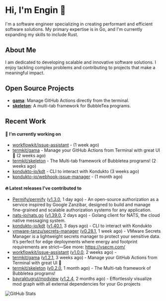 # Hi, I'm Engin 👋

I'm a software engineer specializing in creating performant and efficient software solutions. My primary expertise is in Go, and I'm currently expanding my skills to include Rust.

## About Me

I am dedicated to developing scalable and innovative software solutions. I enjoy tackling complex problems and contributing to projects that make a meaningful impact.

## Open Source Projects

- [**gama**](https://github.com/termkit/gama): Manage GitHub Actions directly from the terminal.
- [**skeleton**](https://github.com/termkit/skeleton): A multi-tab framework for BubbleTea programs.

## Recent Work

#### 🚧 I'm currently working on

- [workflowkit/issue-assistant](https://github.com/workflowkit/issue-assistant) -  (1 week ago)
- [termkit/gama](https://github.com/termkit/gama) - Manage your GitHub Actions from Terminal with great UI 🧪 (2 weeks ago)
- [termkit/skeleton](https://github.com/termkit/skeleton) - The Multi-tab framework of Bubbletea programs! (2 weeks ago)
- [kondukto-io/kdt](https://github.com/kondukto-io/kdt) - CLI to interact with Kondukto (3 weeks ago)
- [kondukto-io/webhook-issue-manager](https://github.com/kondukto-io/webhook-issue-manager) -  (1 month ago)

#### 🔥 Latest releases I've contributed to

- [Permify/permify](https://github.com/Permify/permify) ([v1.3.0](https://github.com/Permify/permify/releases/tag/v1.3.0), 1 day ago) - An open-source authorization as a service inspired by Google Zanzibar, designed to build and manage fine-grained and scalable authorization systems for any application.
- [nats-io/nats.go](https://github.com/nats-io/nats.go) ([v1.39.0](https://github.com/nats-io/nats.go/releases/tag/v1.39.0), 2 days ago) - Golang client for NATS, the cloud native messaging system.
- [kondukto-io/kdt](https://github.com/kondukto-io/kdt) ([v1.40.1](https://github.com/kondukto-io/kdt/releases/tag/v1.40.1), 3 days ago) - CLI to interact with Kondukto
- [vmware-tanzu/secrets-manager](https://github.com/vmware-tanzu/secrets-manager) ([v0.28.1](https://github.com/vmware-tanzu/secrets-manager/releases/tag/v0.28.1), 1 week ago) - VMware Secrets Manager is a lightweight secrets manager to protect your sensitive data. It’s perfect for edge deployments where energy and footprint requirements are strict—See more: https://vsecm.com/
- [workflowkit/issue-assistant](https://github.com/workflowkit/issue-assistant) ([v1.0.0](https://github.com/workflowkit/issue-assistant/releases/tag/v1.0.0), 2 weeks ago) - 
- [termkit/gama](https://github.com/termkit/gama) ([v1.2.1](https://github.com/termkit/gama/releases/tag/v1.2.1), 3 weeks ago) - Manage your GitHub Actions from Terminal with great UI 🧪
- [termkit/skeleton](https://github.com/termkit/skeleton) ([v0.2.0](https://github.com/termkit/skeleton/releases/tag/v0.2.0), 1 month ago) - The Multi-tab framework of Bubbletea programs!
- [bayraktugrul/modview](https://github.com/bayraktugrul/modview) ([v1.2.4](https://github.com/bayraktugrul/modview/releases/tag/v1.2.4), 2 months ago) - Effortlessly visualize mod graph with all external dependencies for your Go projects

![GitHub Stats](http://github-profile-summary-cards.vercel.app/api/cards/profile-details?username=canack&theme=gotham)